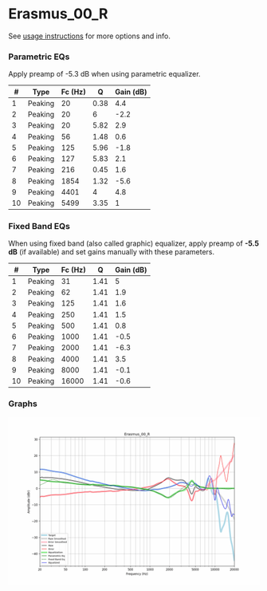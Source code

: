 # Erasmus_00_R
See [usage instructions](https://github.com/jaakkopasanen/AutoEq#usage) for more options and info.

### Parametric EQs
Apply preamp of -5.3 dB when using parametric equalizer.

|   # | Type    |   Fc (Hz) |    Q |   Gain (dB) |
|-----|---------|-----------|------|-------------|
|   1 | Peaking |        20 | 0.38 |         4.4 |
|   2 | Peaking |        20 | 6    |        -2.2 |
|   3 | Peaking |        20 | 5.82 |         2.9 |
|   4 | Peaking |        56 | 1.48 |         0.6 |
|   5 | Peaking |       125 | 5.96 |        -1.8 |
|   6 | Peaking |       127 | 5.83 |         2.1 |
|   7 | Peaking |       216 | 0.45 |         1.6 |
|   8 | Peaking |      1854 | 1.32 |        -5.6 |
|   9 | Peaking |      4401 | 4    |         4.8 |
|  10 | Peaking |      5499 | 3.35 |         1   |

### Fixed Band EQs
When using fixed band (also called graphic) equalizer, apply preamp of **-5.5 dB** (if available) and set gains manually with these parameters.

|   # | Type    |   Fc (Hz) |    Q |   Gain (dB) |
|-----|---------|-----------|------|-------------|
|   1 | Peaking |        31 | 1.41 |         5   |
|   2 | Peaking |        62 | 1.41 |         1.9 |
|   3 | Peaking |       125 | 1.41 |         1.6 |
|   4 | Peaking |       250 | 1.41 |         1.5 |
|   5 | Peaking |       500 | 1.41 |         0.8 |
|   6 | Peaking |      1000 | 1.41 |        -0.5 |
|   7 | Peaking |      2000 | 1.41 |        -6.3 |
|   8 | Peaking |      4000 | 1.41 |         3.5 |
|   9 | Peaking |      8000 | 1.41 |        -0.1 |
|  10 | Peaking |     16000 | 1.41 |        -0.6 |

### Graphs
![](./Erasmus_00_R.png)

